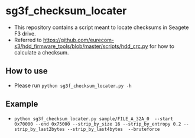# sg3f_checksum_locater

- This repository contains a script meant to locate checksums in Seagete F3 drive.
- Referred to https://github.com/eurecom-s3/hdd_firmware_tools/blob/master/scripts/hdd_crc.py for how to calculate a checksum.

## How to use
- Please run ```python sg3f_checksum_locater.py -h```

## Example
- ```python sg3f_checksum_locater.py sample/FILE_A_32A_0  --start 0x70000 --end 0x75000 --strip_by_size 16 --strip_by_entropy 0.2 --strip_by_last2bytes --strip_by_last4bytes  --bruteforce```
